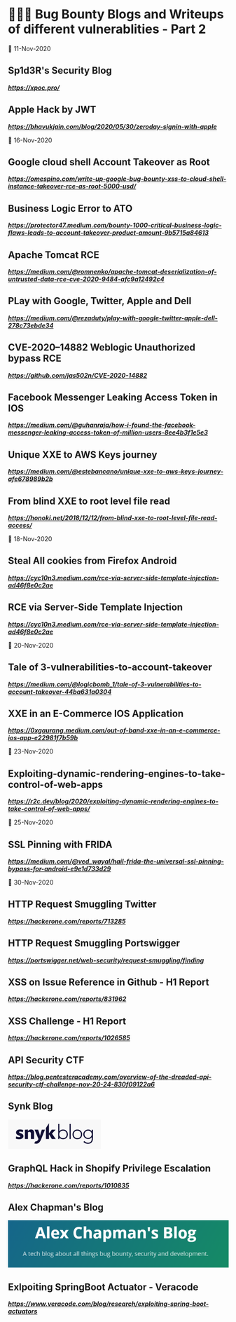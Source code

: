 # 👨🏻‍💻 Bug Bounty Blogs and Writeups of different vulnerablities - Part 2

📅 11-Nov-2020
## Sp1d3R's Security Blog
***https://xpoc.pro/***
## Apple Hack by JWT
***https://bhavukjain.com/blog/2020/05/30/zeroday-signin-with-apple***

📅 16-Nov-2020
## Google cloud shell Account Takeover as Root
***https://omespino.com/write-up-google-bug-bounty-xss-to-cloud-shell-instance-takeover-rce-as-root-5000-usd/***
## Business Logic Error to ATO
***https://protector47.medium.com/bounty-1000-critical-business-logic-flaws-leads-to-account-takeover-product-amount-9b5715a84613***
## Apache Tomcat RCE
***https://medium.com/@romnenko/apache-tomcat-deserialization-of-untrusted-data-rce-cve-2020-9484-afc9a12492c4***
## PLay with Google, Twitter, Apple and Dell
***https://medium.com/@rezaduty/play-with-google-twitter-apple-dell-278c73ebde34***
## CVE-2020–14882 Weblogic Unauthorized bypass RCE
***https://github.com/jas502n/CVE-2020-14882***
## Facebook Messenger Leaking Access Token in IOS
***https://medium.com/@guhanraja/how-i-found-the-facebook-messenger-leaking-access-token-of-million-users-8ee4b3f1e5e3***
## Unique XXE to AWS Keys journey
***https://medium.com/@estebancano/unique-xxe-to-aws-keys-journey-afe678989b2b***
## From blind XXE to root level file read
***https://honoki.net/2018/12/12/from-blind-xxe-to-root-level-file-read-access/***

📅 18-Nov-2020
## Steal All cookies from Firefox Android
***https://cyc10n3.medium.com/rce-via-server-side-template-injection-ad46f8e0c2ae***
## RCE via Server-Side Template Injection
***https://cyc10n3.medium.com/rce-via-server-side-template-injection-ad46f8e0c2ae***

📅 20-Nov-2020
## Tale of 3-vulnerabilities-to-account-takeover
***https://medium.com/@logicbomb_1/tale-of-3-vulnerabilities-to-account-takeover-44ba631a0304***
## XXE in an E-Commerce IOS Application
***https://0xgaurang.medium.com/out-of-band-xxe-in-an-e-commerce-ios-app-e22981f7b59b***

📅 23-Nov-2020
## Exploiting-dynamic-rendering-engines-to-take-control-of-web-apps
***https://r2c.dev/blog/2020/exploiting-dynamic-rendering-engines-to-take-control-of-web-apps/***

📅 25-Nov-2020
## SSL Pinning with FRIDA
***https://medium.com/@ved_wayal/hail-frida-the-universal-ssl-pinning-bypass-for-android-e9e1d733d29***

📅 30-Nov-2020
## HTTP Request Smuggling Twitter
***https://hackerone.com/reports/713285***
## HTTP Request Smuggling Portswigger
***https://portswigger.net/web-security/request-smuggling/finding***
## XSS on Issue Reference in Github - H1 Report
***https://hackerone.com/reports/831962***
## XSS Challenge - H1 Report
***https://hackerone.com/reports/1026585***
## API Security CTF
***https://blog.pentesteracademy.com/overview-of-the-dreaded-api-security-ctf-challenge-nov-20-24-830f09122a6***
## Synk Blog
[![blog-synk](img/synk.png)](https://snyk.io/blog/category/vulnerabilities)
## GraphQL Hack in Shopify Privilege Escalation
***https://hackerone.com/reports/1010835***
## Alex Chapman's Blog
[![ajax-blog](img/ajax.png)](https://ajxchapman.github.io/)
## Exlpoiting SpringBoot Actuator - Veracode
***https://www.veracode.com/blog/research/exploiting-spring-boot-actuators***
